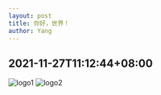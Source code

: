 ```yaml
---
layout: post
title: 你好，世界！
author: Yang
--- 
```


## 2021-11-27T11:12:44+08:00
![logo1](https://admirelight.com/img/logo1.png)
![logo2](https://admirelight.com/img/logo2.png)
